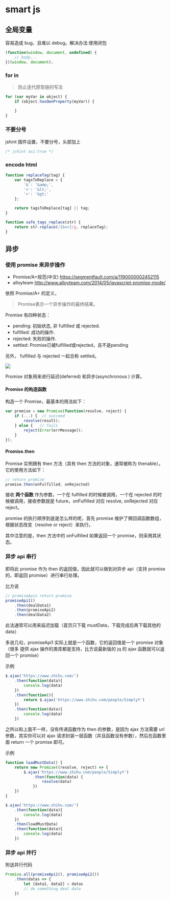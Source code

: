 # smart js

## 全局变量
容易造成 bug、且难以 debug。解决办法:使用闭包

```js
(function(window, document, undefined) {
    // body...
})(window, document);
```

### for in
> 防止迭代原型链的写法

```js
for (var myVar in object) {
    if (object.hasOwnProperty(myVar)) {

    }
}
```

### 不要分号
jshint 插件设置，不要分号，头部加上

```js
/* jshint asi:true */
```


### encode html

```js
function replaceTag(tag) {
    var tagsToReplace = {
        '&': '&amp;',
        '<': '&lt;',
        '>': '&gt;'
    };

    return tagsToReplace[tag] || tag;
}

function safe_tags_replace(str) {
    return str.replace(/[&<>]/g, replaceTag);
}
```

## 异步
### 使用 promise 来异步操作
- Promise/A+规范(中文) https://segmentfault.com/a/1190000002452115
- alloyteam http://www.alloyteam.com/2014/05/javascript-promise-mode/

依照 Promise/A+ 的定义，
> Promise表示一个异步操作的最终结果。

Promise 有四种状态：

- pending: 初始状态, 非 fulfilled 或 rejected.
- fulfilled: 成功的操作.
- rejected: 失败的操作.
- settled: Promise已被fulfilled或rejected，且不是pending

另外， fulfilled 与 rejected 一起合称 settled。

![](http://7xkpdt.com1.z0.glb.clouddn.com/57f886ce0b2cbfdc54ba33b6a5269dd1.png)


Promise 对象用来进行延迟(deferred) 和异步(asynchronous ) 计算。

#### Promise 的构造函数
构造一个 Promise，最基本的用法如下：

```js
var promise = new Promise(function(resolve, reject) {
    if (...) {  // succeed
        resolve(result);
    } else {   // fails
        reject(Error(errMessage));
    }
});
```

#### Promise.then
Promise 实例拥有 then 方法（具有 then 方法的对象，通常被称为 thenable）。它的使用方法如下：

```js
// return promise
promise.then(onFulfilled, onRejected)
```

接收 **两个函数** 作为参数，一个在 fulfilled 的时候被调用，一个在 rejected 的时候被调用，接收参数就是 future，onFulfilled 对应 resolve, onRejected 对应 reject。


promise 的执行顺序到底是怎么样的呢，首先 promise 维护了俩回调函数数组，根据状态改变（resolve or reject）来执行。

其中注意的是，then 方法中的 onFulfilled 如果返回一个 promise，则采用其状态。

### 异步 api 串行

即将此 promise 作为 then 的返回值，因此就可以做到对异步 api（支持 promise 的，即返回 promise）进行串行处理。

比方说

```js
// promiseApix return promise
promiseApi1()
    .then(dealData1)
    .then(promiseApi2)
    .then(dealData2)
```

此法通常可以用来延迟加载（首页只下载 mustData，下载完成后再下载其他的 data）

多说几句，promiseApi1 实际上就是一个函数，它的返回值是一个 promise 对象（很多 提供 ajax 操作的类库都是支持，比方说最新版的 jq 的 ajax 函数就可以返回一个 promise）

示例
```js
$.ajax('https://www.zhihu.com/')
    .then(function(data){
        console.log(data)
    })
    .then(function(){
        return $.ajax('https://www.zhihu.com/people/SimplyY')
    })
    .then(function(data){
        console.log(data)
    })
```

之所以和上面不一样，没有传递函数作为 then 的参数，是因为 ajax 方法需要 url 参数，其实你可以对 ajax 请求封装一层函数（并且函数没有参数），然后在函数里面 return 一个 promise 即可。

示例
```js
function loadMustData() {
    return new Promise((resolve, reject) => {
        $.ajax('https://www.zhihu.com/people/SimplyY')
            .then(function(data) {
                resolve(data)
            })
    })
}

$.ajax('https://www.zhihu.com/')
    .then(function(data){
        console.log(data)
    })
    .then(loadMustData)
    .then(function(data){
        console.log(data)
    })

```

### 异步 api 并行
附送并行代码

```js
Promise.all(promiseApi1(), promiseApi2())
    .then(datas => {
        let [data1, data2] = datas
        // do something deal data
    })

```
